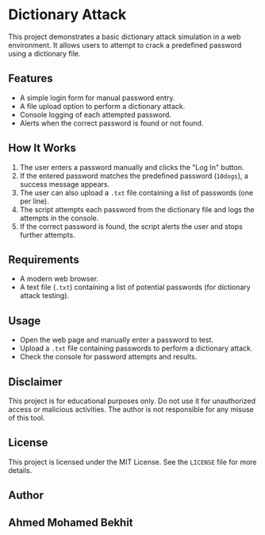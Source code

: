 # Dictionary Attack 

This project demonstrates a basic dictionary attack simulation in a web environment. It allows users to attempt to crack a predefined password using a dictionary file.

## Features

- A simple login form for manual password entry.
- A file upload option to perform a dictionary attack.
- Console logging of each attempted password.
- Alerts when the correct password is found or not found.

## How It Works

1. The user enters a password manually and clicks the "Log In" button.
2. If the entered password matches the predefined password (`10dogs`), a success message appears.
3. The user can also upload a `.txt` file containing a list of passwords (one per line).
4. The script attempts each password from the dictionary file and logs the attempts in the console.
5. If the correct password is found, the script alerts the user and stops further attempts.

## Requirements

- A modern web browser.
- A text file (`.txt`) containing a list of potential passwords (for dictionary attack testing).

## Usage

- Open the web page and manually enter a password to test.
- Upload a `.txt` file containing passwords to perform a dictionary attack.
- Check the console for password attempts and results.

## Disclaimer

This project is for educational purposes only. Do not use it for unauthorized access or malicious activities. The author is not responsible for any misuse of this tool.

## License

This project is licensed under the MIT License. See the `LICENSE` file for more details.

## Author

## Ahmed Mohamed Bekhit

